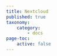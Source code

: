 ```yaml
---
title: Nextcloud
published: true
taxonomy:
    category:
        - docs
page-toc:
    active: false
---
```


<br> 
